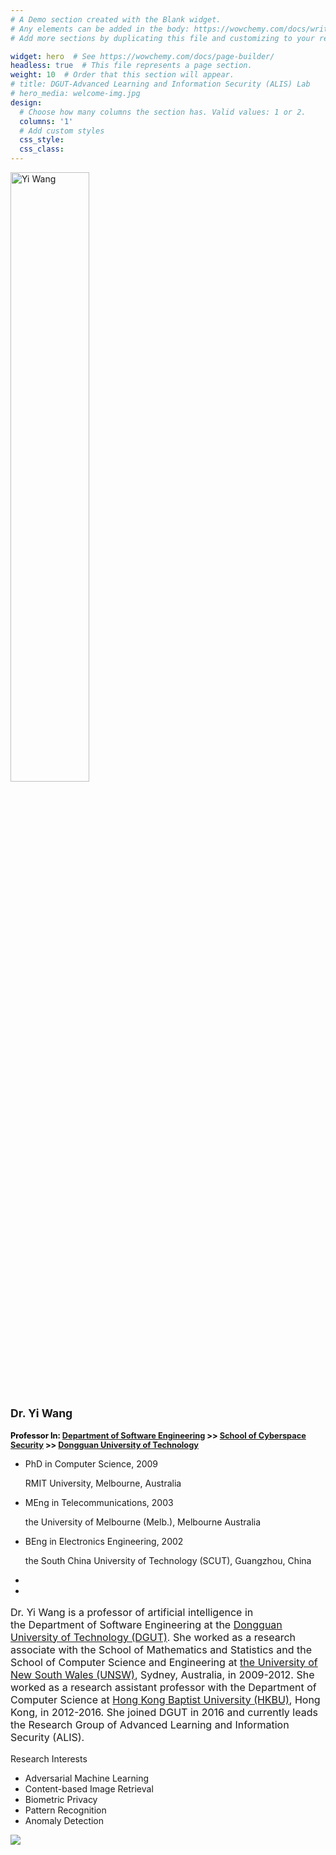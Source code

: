 ```yaml
---
# A Demo section created with the Blank widget.
# Any elements can be added in the body: https://wowchemy.com/docs/writing-markdown-latex/
# Add more sections by duplicating this file and customizing to your requirements.

widget: hero  # See https://wowchemy.com/docs/page-builder/
headless: true  # This file represents a page section.
weight: 10  # Order that this section will appear.
# title: DGUT-Advanced Learning and Information Security (ALIS) Lab
# hero_media: welcome-img.jpg
design:
  # Choose how many columns the section has. Valid values: 1 or 2.
  columns: '1'
  # Add custom styles
  css_style:
  css_class:
---
```


<!-- <br>

The **DGUT-301 ALIS-Lab** has been a center of excellence for Artificial Intelligence research, teaching, and practice since its founding in 2016. -->

<section id="profile-page" >
    <div class="container" style="padding-right: 0; padding-left: 0;">
        <div class="row">
            <div class="col-12 col-lg-4">
                <div id="profile"><img style="width: 50%;height: 50%;" class="avatar" src="https://dgut-alis.netlify.app/author/yi-wang/avatar_hu89df5c219375d0dea827182b2df18992_2700686_270x270_fill_lanczos_center_2.png" alt="Yi Wang">
                    <div class="portrait-title">
                        <h2 style="font-size: 1.1rem;">Dr. Yi Wang</h2>
                        <!-- <h3 style="font-size: 0.7rem;" >
                            Ph.D. CS (RMIT, Australia), M. E. (Melb., Australia), B. E. (SCUT, China)
                        </h3> -->
                        <h3 style="font-size: 0.8rem; color: black;" > 
                            <!-- <a style="text-decoration: none;color: rgba(0,0,0,.54);" href="https://css.dgut.edu.cn/list?14">Department of Software Engineering <a> >> -->
                            Professor In: 
                            <a href="https://css.dgut.edu.cn/list?14">Department of Software Engineering</a> >>
                            <a href="https://css.dgut.edu.cn/">School of Cyberspace Security</a> >>
                            <a href="https://www.dgut.edu.cn/index.htm">Dongguan University of Technology</a>
                        </h3>
                        <div>
                            <ul class="ul-edu fa-ul mb-0">
                                <li><i class="fa-li fas fa-graduation-cap"></i>
                                    <div class="description">
                                        <p class="course">PhD in Computer Science, 2009</p>
                                        <p class="institution">RMIT University, Melbourne, Australia</p>
                                    </div>
                                </li>
                                <li><i class="fa-li fas fa-graduation-cap"></i>
                                    <div class="description">
                                        <p class="course">MEng in Telecommunications, 2003</p>
                                        <p class="institution">the University of Melbourne (Melb.), Melbourne Australia</p>
                                    </div>
                                </li>
                                <li><i class="fa-li fas fa-graduation-cap"></i>
                                    <div class="description">
                                        <p class="course">BEng in Electronics Engineering, 2002</p>
                                        <p class="institution">the South China University of Technology (SCUT), Guangzhou, China</p>
                                    </div>
                                </li>
                            </ul>
                        </div>
                    </div>
                    <ul class="network-icon" aria-hidden="true">
                        <li><a href="mailto:wangyi@dgut.edu.cn" aria-label="envelope"><i
                                    class="fas fa-envelope big-icon"></i></a></li>
                        <li><a href="https://scholar.google.com/citations?user=hYVi3vIAAAAJ&hl=zh-CN&oi=ao" target="_blank"
                                rel="noopener" aria-label="google-scholar"><i
                                    class="ai ai-google-scholar big-icon"></i></a></li>
                        <!-- <li><a href="https://github.com/gcushen" target="_blank" rel="noopener" aria-label="github"><i
                                    class="fab fa-github big-icon"></i></a></li> -->
                    </ul>
                </div>
            </div>
            <div class="col-12 col-lg-8">
                <div class="article-style">
                    <!-- <h2>Biography</h2> -->
                    <p style="font-size: 1rem;">Dr. Yi Wang is a professor of artificial intelligence in the Department of Software Engineering at the <a href="https://www.dgut.edu.cn/index.htm">Dongguan University of Technology (DGUT)</a>. She worked as a research associate with the School of Mathematics and Statistics and the School of Computer Science and Engineering at <a href="https://www.unsw.edu.au">the University of New South Wales (UNSW)</a>, Sydney, Australia, in 2009-2012. She worked as a research assistant professor with the Department of Computer Science at <a href="https://www.hkbu.edu.hk/eng/main/index.jsp">Hong Kong Baptist University (HKBU)</a>, Hong Kong, in 2012-2016. She joined DGUT in 2016 and currently leads the Research Group of Advanced Learning and Information Security (ALIS). </p>
                </div>
                <div class="row">
                    <div class="col-md-5">
                        <div class="section-subheading">Research Interests</div>
                        <ul class="ul-interests mb-0">
                            <li>Adversarial Machine Learning</li>
                            <li>Content-based Image Retrieval</li>
                            <li>Biometric Privacy</li>
                            <li>Pattern Recognition</li>
                            <li>Anomaly Detection</li>
                        </ul>
                    </div>
                    <div class="col-md-7">
                        <img src="/home/welcome-img.jpg">
                    </div>
                </div>
            </div>
        </div>
    </div>
</section>
